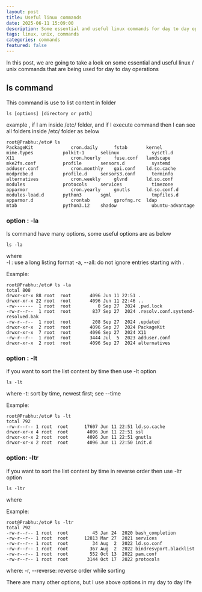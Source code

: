```yaml
---
layout: post
title: Useful linux commands
date: 2025-06-11 15:09:00
description: Some essential and useful linux commands for day to day operations
tags: linux, unix, commands
categories: commands
featured: false
---
```


In this post, we are going to take a look on some essential and useful linux / unix commands that are being used for day to day operations

## ls command
This command is use to list content in folder

```
ls [options] [directory or path]
```
example , if I am inside /etc/ folder, and if I execute command then I can see all folders inside /etc/ folder as below

```
root@Prabhu:/etc# ls
PackageKit              cron.daily      fstab       kernel          mime.types           polkit-1      selinux            sysctl.d
X11                     cron.hourly     fuse.conf   landscape       mke2fs.conf          profile       sensors.d          systemd
adduser.conf            cron.monthly    gai.conf    ld.so.cache     modprobe.d           profile.d     sensors3.conf      terminfo
alternatives            cron.weekly     glvnd       ld.so.conf      modules              protocols     services           timezone
apparmor                cron.yearly     gnutls      ld.so.conf.d    modules-load.d       python3       sgml               tmpfiles.d
apparmor.d              crontab         gprofng.rc  ldap            mtab                 python3.12    shadow             ubuntu-advantage
```
### option : -la
ls command have many options, some useful options are as below
```
ls -la
```
where  
-l : use a long listing format
-a, --all: do not ignore entries starting with .

Example: 
```
root@Prabhu:/etc# ls -la
total 808
drwxr-xr-x 88 root  root       4096 Jun 11 22:51 .
drwxr-xr-x 22 root  root       4096 Jun 11 22:46 ..
-rw-------  1 root  root          0 Sep 27  2024 .pwd.lock
-rw-r--r--  1 root  root        837 Sep 27  2024 .resolv.conf.systemd-resolved.bak
-rw-r--r--  1 root  root        208 Sep 27  2024 .updated
drwxr-xr-x  2 root  root       4096 Sep 27  2024 PackageKit
drwxr-xr-x  7 root  root       4096 Sep 27  2024 X11
-rw-r--r--  1 root  root       3444 Jul  5  2023 adduser.conf
drwxr-xr-x  2 root  root       4096 Sep 27  2024 alternatives

```

### option : -lt
if you want to sort the list content by time then use -lt option
```
ls -lt
```
where
-t: sort by time, newest first; see --time

Example: 
```
root@Prabhu:/etc# ls -lt
total 792
-rw-r--r-- 1 root  root      17607 Jun 11 22:51 ld.so.cache
drwxr-xr-x 4 root  root       4096 Jun 11 22:51 ssl
drwxr-xr-x 2 root  root       4096 Jun 11 22:51 gnutls
drwxr-xr-x 2 root  root       4096 Jun 11 22:50 init.d
```

### option: -ltr
if you want to sort the list content by time in reverse order then use -ltr option
```
ls -ltr
```
where 

Example: 
```
root@Prabhu:/etc# ls -ltr
total 792
-rw-r--r-- 1 root  root         45 Jan 24  2020 bash_completion
-rw-r--r-- 1 root  root      12813 Mar 27  2021 services
-rw-r--r-- 1 root  root         34 Aug  2  2022 ld.so.conf
-rw-r--r-- 1 root  root        367 Aug  2  2022 bindresvport.blacklist
-rw-r--r-- 1 root  root        552 Oct 13  2022 pam.conf
-rw-r--r-- 1 root  root       3144 Oct 17  2022 protocols
```
where: 
-r, --reverse: reverse order while sorting

There are many other options, but I use above options in my day to day life 



